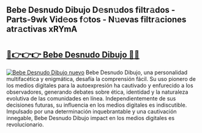## Bebe Desnudo Dibujo D𝚎sn𝚞dos filtr𝚊dos - Parts-9wk Vid𝚎os f𝚘tos - N𝚞evas filtr𝚊ciones atr𝚊ctivas xRYmA

# <h2><a href="http://mb6emg.tromn.icu/?c=Bebe+Desnudo+Dibujo">🔗👉👉👉 Bebe Desnudo Dibujo 🔗🔗</a></h2>

[![Bebe Desnudo Dibujo nuevo](https://i.imgur.com/pEAQMta.gif)](http://mb6emg.tromn.icu/?c=Bebe+Desnudo+Dibujo)
Bebe Desnudo Dibujo, una personalidad multifacética y enigmática, desafía la comprensión fácil. Su uso pionero de los medios digitales para la autoexpresión ha cautivado y enfurecido a los observadores, generando debates sobre ética, identidad y la naturaleza evolutiva de las comunidades en línea. Independientemente de sus decisiones futuras, su influencia en los medios digitales es indiscutible. Impulsado por una determinación inquebrantable y una cautivación innegable, Bebe Desnudo Dibujo impact en los medios digitales es revolucionario.
